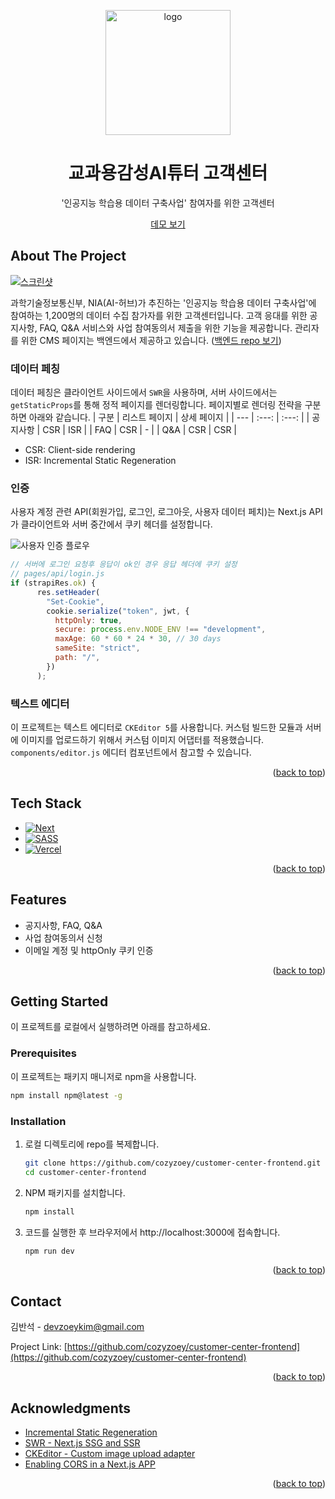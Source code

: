 <a name="readme-top"></a>

<!-- PROJECT LOGO -->
<div align="center">
  <img src="https://res.cloudinary.com/dftuawd1d/image/upload/v1661158581/github/nia_homepage_logo.png" alt="logo" width="200" height="auto">
  
  <h1 align="center">교과용감성AI튜터 고객센터</h1>

  <p>
    '인공지능 학습용 데이터 구축사업' 참여자를 위한 고객센터
  </p>

  <p>
    <a href="https://www.nia-help.com">데모 보기</a>
  </p>
</div>

<!-- ABOUT THE PROJECT -->

## About The Project

[![스크린샷](https://res.cloudinary.com/dftuawd1d/image/upload/v1661158952/github/nia_homepage_screenshot_zeevm1.png)](https://www.nia-help.com)

과학기술정보통신부, NIA(AI-허브)가 추진하는 '인공지능 학습용 데이터 구축사업'에 참여하는 1,200명의 데이터 수집 참가자를 위한 고객센터입니다. 고객 응대를 위한 공지사항, FAQ, Q&A 서비스와 사업 참여동의서 제출을 위한 기능을 제공합니다.
관리자를 위한 CMS 페이지는 백엔드에서 제공하고 있습니다. ([백엔드 repo 보기](https://github.com/cozyzoey/customer-center-backend))

### 데이터 페칭

데이터 페칭은 클라이언트 사이드에서 `SWR`을 사용하며, 서버 사이드에서는 `getStaticProps`를 통해 정적 페이지를 렌더링합니다.
페이지별로 렌더링 전략을 구분하면 아래와 같습니다.
| 구분 | 리스트 페이지 | 상세 페이지 |
| --- | :---: | :---: |
| 공지사항 | CSR | ISR |
| FAQ | CSR | - |
| Q&A | CSR | CSR |

- CSR: Client-side rendering
- ISR: Incremental Static Regeneration

### 인증

사용자 계정 관련 API(회원가입, 로그인, 로그아웃, 사용자 데이터 페치)는 Next.js API가 클라이언트와 서버 중간에서 쿠키 헤더를 설정합니다.

![사용자 인증 플로우](https://res.cloudinary.com/dftuawd1d/image/upload/v1661167049/github/nia_homepage_diagram_ildvem.png)

```js
// 서버에 로그인 요청후 응답이 ok인 경우 응답 헤더에 쿠키 설정
// pages/api/login.js
if (strapiRes.ok) {
      res.setHeader(
        "Set-Cookie",
        cookie.serialize("token", jwt, {
          httpOnly: true,
          secure: process.env.NODE_ENV !== "development",
          maxAge: 60 * 60 * 24 * 30, // 30 days
          sameSite: "strict",
          path: "/",
        })
      );
```

### 텍스트 에디터

이 프로젝트는 텍스트 에디터로 `CKEditor 5`를 사용합니다. 커스텀 빌드한 모듈과 서버에 이미지를 업로드하기 위해서 커스텀 이미지 어댑터를 적용했습니다. `components/editor.js` 에디터 컴포넌트에서 참고할 수 있습니다.

<p align="right">(<a href="#readme-top">back to top</a>)</p>

## Tech Stack

<!-- https://github.com/Ileriayo/markdown-badges -->

- [![Next](https://img.shields.io/badge/Next-black?style=for-the-badge&logo=next.js&logoColor=white)](https://nextjs.org/)
- [![SASS](https://img.shields.io/badge/SASS-hotpink.svg?style=for-the-badge&logo=SASS&logoColor=white)](https://sass-lang.com/)
- [![Vercel](https://img.shields.io/badge/vercel-%23000000.svg?style=for-the-badge&logo=vercel&logoColor=white)](https://vercel.com)

<p align="right">(<a href="#readme-top">back to top</a>)</p>

<!-- FEATIRES -->

## Features

- 공지사항, FAQ, Q&A
- 사업 참여동의서 신청
- 이메일 계정 및 httpOnly 쿠키 인증

<p align="right">(<a href="#readme-top">back to top</a>)</p>

<!-- GETTING STARTED -->

## Getting Started

이 프로젝트를 로컬에서 실행하려면 아래를 참고하세요.

### Prerequisites

이 프로젝트는 패키지 매니저로 npm을 사용합니다.

```sh
npm install npm@latest -g
```

### Installation

1. 로컬 디렉토리에 repo를 복제합니다.
   ```sh
   git clone https://github.com/cozyzoey/customer-center-frontend.git
   cd customer-center-frontend
   ```
2. NPM 패키지를 설치합니다.
   ```sh
   npm install
   ```
3. 코드를 실행한 후 브라우저에서 http://localhost:3000에 접속합니다.
   ```sh
   npm run dev
   ```

<p align="right">(<a href="#readme-top">back to top</a>)</p>

<!-- CONTACT -->

## Contact

김반석 - devzoeykim@gmail.com

Project Link: [https://github.com/cozyzoey/customer-center-frontend](https://github.com/cozyzoey/customer-center-frontend)

<p align="right">(<a href="#readme-top">back to top</a>)</p>

<!-- ACKNOWLEDGMENTS -->

## Acknowledgments

- [Incremental Static Regeneration](https://nextjs.org/docs/basic-features/data-fetching/incremental-static-regeneration)
- [SWR - Next.js SSG and SSR](https://swr.vercel.app/docs/with-nextjs)
- [CKEditor - Custom image upload adapter](https://ckeditor.com/docs/ckeditor5/latest/framework/guides/deep-dive/upload-adapt)
- [Enabling CORS in a Next.js APP](https://vercel.com/guides/how-to-enable-cors#enabling-cors-in-a-next.js-app)

<p align="right">(<a href="#readme-top">back to top</a>)</p>

